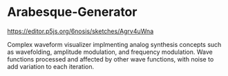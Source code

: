 # Arabesque-Generator
https://editor.p5js.org/6nosis/sketches/Agrv4uWna

Complex waveform visualizer implmenting analog synthesis concepts such as wavefolding, amplitude modulation, and frequency modulation.
Wave functions processed and affected by other wave functions, with noise to add variation to each iteration. 
